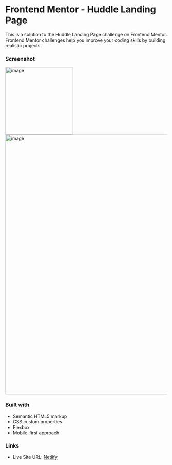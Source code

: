 # Frontend Mentor - Huddle Landing Page

This is a solution to the Huddle Landing Page challenge on Frontend Mentor.
Frontend Mentor challenges help you improve your coding skills by building realistic projects.

### Screenshot

<img width="211" alt="image" src="https://github.com/gab-holik/Frontend-Mentor/assets/97192580/1200f0d3-2d65-4f84-852d-31e09a9a3d8c">

<img width="809" alt="image" src="https://github.com/gab-holik/Frontend-Mentor/assets/97192580/c5cb1cd5-2f7e-4b44-878f-6726725a7254">


### Built with

- Semantic HTML5 markup
- CSS custom properties
- Flexbox
- Mobile-first approach

### Links

- Live Site URL: [Netlify](https://6602038a151dd85c12c3fb5c--graceful-bombolone-c75912.netlify.app/)
